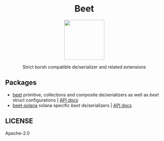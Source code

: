 <p align="center">
  <h1 align="center">Beet</h1>
  <p align="center">
    <img height="128" width="128" src="./assets/beet-logo.png">
  </p>
  <p align="center">Strict borsh compatible de/serializer and related extensions</p>
</p>

## Packages

- [beet](beet) primitive, collections and composite de/serializers as well as _beet_ struct
  configurations | [API docs](https://metaplex-foundation.github.io/beet/docs/beet)
- [beet-solana](beet-solana) solana specific _beet_ de/serializers | [API docs](https://metaplex-foundation.github.io/beet/docs/beet-solana)

## LICENSE

Apache-2.0
